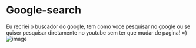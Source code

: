 # Google-search
Eu recriei o buscador do google, tem como voce pesquisar no google ou se quiser pesquisar diretamente no youtube sem ter que mudar de pagina! =)
![image](https://user-images.githubusercontent.com/88935936/178116140-1be9371c-b84c-44cd-8ce6-090143bcc22a.png)
